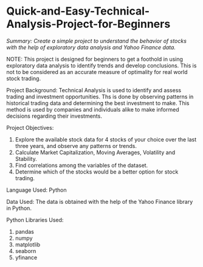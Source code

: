 # Quick-and-Easy-Technical-Analysis-Project-for-Beginners
*Summary: Create a simple project to understand the behavior of stocks with the help of exploratory data analysis and Yahoo Finance data.*

NOTE: This project is designed for beginners to get a foothold in using exploratory data analysis to identify trends and develop conclusions. This is not to be considered as an accurate measure of optimality for real world stock trading. 


Project Background:
Technical Analysis is used to identify and assess trading and investment opportunities. Ths is done by observing patterns in historical trading data and determining the best investment to make. This method is used by companies and individuals alike to make informed decisions regarding their investments. 

Project Objectives:
1. Explore the available stock data for 4 stocks of your choice over the last three years, and observe any patterns or trends.
2. Calculate Market Capitalization, Moving Averages, Volatility and Stability.
3. Find correlations among the variables of the dataset.
4. Determine which of the stocks would be a better option for stock trading.

Language Used:
Python

Data Used:
The data is obtained with the help of the Yahoo Finance library in Python.

Python Libraries Used:
1. pandas
2. numpy
3. matplotlib
4. seaborn
5. yfinance
